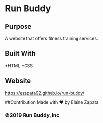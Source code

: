 # Run Buddy

## Purpose
A website that offers fitness training services. 

## Built With
*HTML
*CSS

## Website
https://ezapata92.github.io/run-buddy/

##Contribution
Made with ❤️ by Elaine Zapata

### ©️2019 Run Buddy, Inc 
